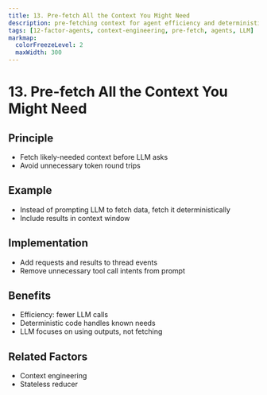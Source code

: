 ```yaml
---
title: 13. Pre-fetch All the Context You Might Need
description: pre-fetching context for agent efficiency and deterministic workflows.
tags: [12-factor-agents, context-engineering, pre-fetch, agents, LLM]
markmap:
  colorFreezeLevel: 2
  maxWidth: 300
---
```

# 13. Pre-fetch All the Context You Might Need
## Principle
- Fetch likely-needed context before LLM asks
- Avoid unnecessary token round trips
## Example
- Instead of prompting LLM to fetch data, fetch it deterministically
- Include results in context window
## Implementation
- Add requests and results to thread events
- Remove unnecessary tool call intents from prompt
## Benefits
- Efficiency: fewer LLM calls
- Deterministic code handles known needs
- LLM focuses on using outputs, not fetching
## Related Factors
- Context engineering
- Stateless reducer
